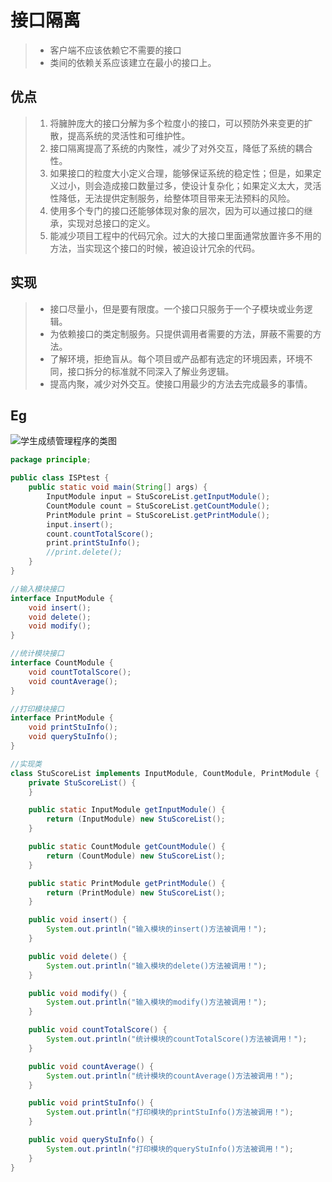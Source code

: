 # 接口隔离

> - 客户端不应该依赖它不需要的接口
> - 类间的依赖关系应该建立在最小的接口上。

## 优点

> 1. 将臃肿庞大的接口分解为多个粒度小的接口，可以预防外来变更的扩散，提高系统的灵活性和可维护性。
> 2. 接口隔离提高了系统的内聚性，减少了对外交互，降低了系统的耦合性。
> 3. 如果接口的粒度大小定义合理，能够保证系统的稳定性；但是，如果定义过小，则会造成接口数量过多，使设计复杂化；如果定义太大，灵活性降低，无法提供定制服务，给整体项目带来无法预料的风险。
> 4. 使用多个专门的接口还能够体现对象的层次，因为可以通过接口的继承，实现对总接口的定义。
> 5. 能减少项目工程中的代码冗余。过大的大接口里面通常放置许多不用的方法，当实现这个接口的时候，被迫设计冗余的代码。

## 实现

> - 接口尽量小，但是要有限度。一个接口只服务于一个子模块或业务逻辑。
> - 为依赖接口的类定制服务。只提供调用者需要的方法，屏蔽不需要的方法。
> - 了解环境，拒绝盲从。每个项目或产品都有选定的环境因素，环境不同，接口拆分的标准就不同深入了解业务逻辑。
> - 提高内聚，减少对外交互。使接口用最少的方法去完成最多的事情。

## Eg

![学生成绩管理程序的类图](http://c.biancheng.net/uploads/allimg/181113/3-1Q113141Q0X3.gif)

```java
package principle;

public class ISPtest {
    public static void main(String[] args) {
        InputModule input = StuScoreList.getInputModule();
        CountModule count = StuScoreList.getCountModule();
        PrintModule print = StuScoreList.getPrintModule();
        input.insert();
        count.countTotalScore();
        print.printStuInfo();
        //print.delete();
    }
}

//输入模块接口
interface InputModule {
    void insert();
    void delete();
    void modify();
}

//统计模块接口
interface CountModule {
    void countTotalScore();
    void countAverage();
}

//打印模块接口
interface PrintModule {
    void printStuInfo();
    void queryStuInfo();
}

//实现类
class StuScoreList implements InputModule, CountModule, PrintModule {
    private StuScoreList() {
    }

    public static InputModule getInputModule() {
        return (InputModule) new StuScoreList();
    }

    public static CountModule getCountModule() {
        return (CountModule) new StuScoreList();
    }

    public static PrintModule getPrintModule() {
        return (PrintModule) new StuScoreList();
    }

    public void insert() {
        System.out.println("输入模块的insert()方法被调用！");
    }

    public void delete() {
        System.out.println("输入模块的delete()方法被调用！");
    }

    public void modify() {
        System.out.println("输入模块的modify()方法被调用！");
    }

    public void countTotalScore() {
        System.out.println("统计模块的countTotalScore()方法被调用！");
    }

    public void countAverage() {
        System.out.println("统计模块的countAverage()方法被调用！");
    }

    public void printStuInfo() {
        System.out.println("打印模块的printStuInfo()方法被调用！");
    }

    public void queryStuInfo() {
        System.out.println("打印模块的queryStuInfo()方法被调用！");
    }
}
```
